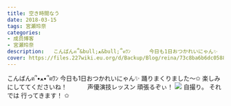 ```yaml
---
title: 空き時間なう
date: 2018-03-15
tags: 宮瀬玲奈
categories: 
- 成员博客
- 宮瀬玲奈
description:   こんばんฅ՞&bull;ﻌ&bull;՞ฅﾜﾝ      今日も1日おつかれいにゃん✨           踊りまくりました～✩    楽しみにしててくださいね！ ; ; ; ; ; ; ; ; ; ; ; 声優演技...
cover: https://files.227wiki.eu.org/d/Backup/Blog/reina/73c8ba6b6dc058842ecd38d99d9b3.jpg 
---
```


  こんばんฅ՞•ﻌ•՞ฅﾜﾝ      今日も1日おつかれいにゃん✨           踊りまくりました～✩    楽しみにしててくださいね！            声優演技レッスン     頑張るぞぃ！                   ![](https://files.227wiki.eu.org/d/Backup/Blog/reina/73c8ba6b6dc058842ecd38d99d9b3.jpg)      自撮り。           それでは         行ってきます！            ✩


